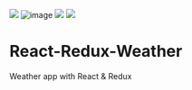 ![](https://github.com/KazuBurrows/React-Redux-Weather/blob/main/Screen%20Shot%202023-06-06%20at%2017.15.23.png)
![image](https://github.com/KazuBurrows/React-Express-Weather/assets/24220495/5aecbe2d-4190-41e3-b67c-93ed0b3e94f5)
![](https://github.com/KazuBurrows/React-Redux-Weather/blob/main/screen-grab-React-weather-app.PNG)
![](https://github.com/KazuBurrows/React-Redux-Weather/blob/main/React-App-%E2%80%94-Mozilla-Firefox-2023-06-06-17-11-46.gif)

# React-Redux-Weather
Weather app with React &amp; Redux

